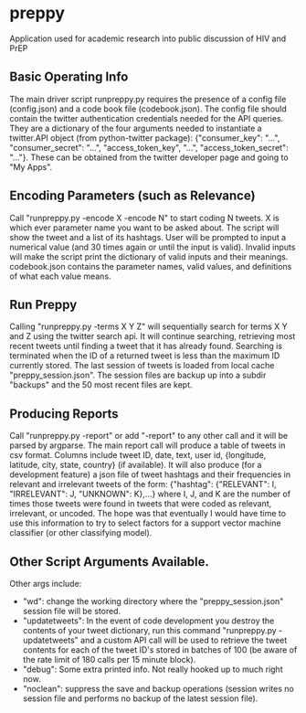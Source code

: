 # preppy
Application used for academic research into public discussion of HIV and PrEP

## Basic Operating Info
The main driver script runpreppy.py requires the presence of a config file (config.json) and a code book file (codebook.json). The config file should contain the twitter authentication credentials needed for the API queries. They are a dictionary of the four arguments needed to instantiate a twitter.API object (from python-twitter package):
{"consumer_key": "...", "consumer_secret": "...", "access_token_key", "...", "access_token_secret": "..."}. These can be obtained from the twitter developer page and going to "My Apps".

## Encoding Parameters (such as Relevance)
Call "runpreppy.py -encode X -encode N" to start coding N tweets. X is which ever parameter name you want to be asked about. The script will show the tweet and a list of its hashtags. User will be prompted to input a numerical value (and 30 times again or until the input is valid). Invalid inputs will make the script print the dictionary of valid inputs and their meanings.
codebook.json contains the parameter names, valid values, and definitions of what each value means.

## Run Preppy
Calling "runpreppy.py -terms X Y Z" will sequentially search for terms X Y and Z using the twitter search api. It will continue searching, retrieving most recent tweets until finding a tweet that it has already found. Searching is terminated when the ID of a returned tweet is less than the maximum ID currently stored.
The last session of tweets is loaded from local cache "preppy_session.json". The session files are backup up into a subdir "backups" and the 50 most recent files are kept.

## Producing Reports
Call "runpreppy.py -report" or add "-report" to any other call and it will be parsed by argparse.
The main report call will produce a table of tweets in csv format. Columns include tweet ID, date, text, user id, {longitude, latitude, city, state, country} (if available).
It will also produce (for a development feature) a json file of tweet hashtags and their frequencies in relevant and irrelevant tweets of the form:
{"hashtag": {"RELEVANT": I, "IRRELEVANT": J, "UNKNOWN": K},...} where I, J, and K are the number of times those tweets were found in tweets that were coded as relevant, irrelevant, or uncoded. The hope was that eventually I would have time to use this information to try to select factors for a support vector machine classifier (or other classifying model).

## Other Script Arguments Available.
Other args include:
- "wd": change the working directory where the "preppy_session.json" session file will be stored.
- "updatetweets": In the event of code development you destroy the contents of your tweet dictionary, run this command "runpreppy.py -updatetweets" and a custom API call will be used to retrieve the tweet contents for each of the tweet ID's stored in batches of 100 (be aware of the rate limit of 180 calls per 15 minute block).
- "debug": Some extra printed info. Not really hooked up to much right now.
- "noclean": suppress the save and backup operations (session writes no session file and performs no backup of the latest session file).